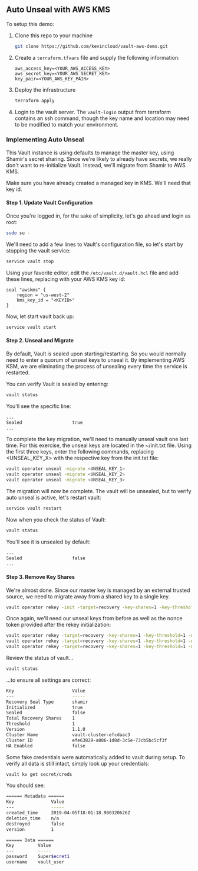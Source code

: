 ## Auto Unseal with AWS KMS

To setup this demo:

1. Clone this repo to your machine
   ```bash
   git clone https://github.com/kevincloud/vault-aws-demo.git
   ```
2. Create a `terraform.tfvars` file and supply the following information:
   ```
   aws_access_key=<YOUR_AWS_ACCESS_KEY>
   aws_secret_key=<YOUR_AWS_SECRET_KEY>
   key_pair=<YOUR_AWS_KEY_PAIR>
   ```
3. Deploy the infrastructure
   ```bash
   terraform apply
   ```
4. Login to the vault server. The `vault-login` output from terraform contains an ssh command, though the key name and location may need to be modified to match your environment.

### Implementing Auto Unseal

This Vault instance is using defaults to manage the master key, using Shamir's secret sharing. Since we're likely to already have secrets, we really don't want to re-initialize Vault. Instead, we'll migrate from Shamir to AWS KMS.

Make sure you have already created a managed key in KMS. We'll need that key id.

#### Step 1. Update Vault Configuration

Once you're logged in, for the sake of simplicity, let's go ahead and login as root:

```bash
sudo su -
```

We'll need to add a few lines to Vault's configuration file, so let's start by stopping the vault service:

```bash
service vault stop
```

Using your favorite editor, edit the `/etc/vault.d/vault.hcl` file and add these lines, replacing <KEYID> with your AWS KMS key id:

```hcl
seal "awskms" {
    region = "us-west-2"
    kms_key_id = "<KEYID>"
}
```

Now, let start vault back up:

```bash
service vault start
```

#### Step 2. Unseal and Migrate

By default, Vault is sealed upon starting/restarting. So you would normally need to enter a quorum of unseal keys to unseal it. By implementing AWS KSM, we are eliminating the process of unsealing every time the service is restarted.

You can verify Vault is sealed by entering:

```bash
vault status
```

You'll see the specific line:

```bash
...
Sealed                   true
...
```

To complete the key migration, we'll need to manually unseal vault one last time. For this exercise, the unseal keys are located in the ~/init.txt file. Using the first three keys, enter the following commands, replacing <UNSEAL_KEY_X> with the respective key from the init.txt file:

```bash
vault operator unseal -migrate <UNSEAL_KEY_1>
vault operator unseal -migrate <UNSEAL_KEY_2>
vault operator unseal -migrate <UNSEAL_KEY_3>
```

The migration will now be complete. The vault will be unsealed, but to verify auto unseal is active, let's restart vault:

```bash
service vault restart
```

Now when you check the status of Vault:

```bash
vault status
```

You'll see it is unsealed by default:

```bash
...
Sealed                   false
...
```

#### Step 3. Remove Key Shares

We're almost done. Since our master key is managed by an external trusted source, we need to migrate away from a shared key to a single key.

```bash
vault operator rekey -init -target=recovery -key-shares=1 -key-threshold=1
```

Once again, we'll need our unseal keys from before as well as the nonce token provided after the rekey initialization:

```bash
vault operator rekey -target=recovery -key-shares=1 -key-threshold=1 -nonce=<NONCE_TOKEN> <UNSEAL_KEY_1>
vault operator rekey -target=recovery -key-shares=1 -key-threshold=1 -nonce=<NONCE_TOKEN> <UNSEAL_KEY_2>
vault operator rekey -target=recovery -key-shares=1 -key-threshold=1 -nonce=<NONCE_TOKEN> <UNSEAL_KEY_3>
```

Review the status of vault...

```bash
vault status
```

...to ensure all settings are correct:

```bash
Key                      Value
---                      -----
Recovery Seal Type       shamir
Initialized              true
Sealed                   false
Total Recovery Shares    1
Threshold                1
Version                  1.1.0
Cluster Name             vault-cluster-efcdaac3
Cluster ID               efe63829-a886-1d8d-3c5e-73cb5bc5cf3f
HA Enabled               false
```

Some fake credentials were automatically added to vault during setup. To verify all data is still intact, simply look up your credentials:

```bash
vault kv get secret/creds
```

You should see:

```bash
====== Metadata ======
Key              Value
---              -----
created_time     2019-04-05T18:01:18.980320626Z
deletion_time    n/a
destroyed        false
version          1

====== Data ======
Key         Value
---         -----
password    Super$ecret1
username    vault_user
```
